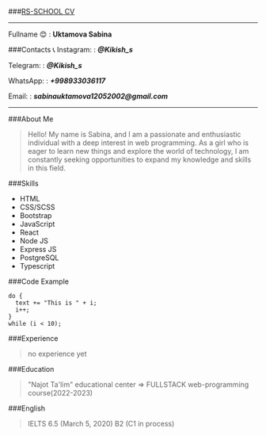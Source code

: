 ###[RS-SCHOOL CV](https://UktamovaSabina.github.io/rsschool-cv/cv)
***
Fullname 😊
: __Uktamova Sabina__

###Contacts 📞
Instagram:
: ___@Kikish_s___

Telegram:
: ___@Kikish_s___

WhatsApp:
: ___+998933036117___

Email:
: ___sabinauktamova12052002@gmail.com___

***

###About Me
>Hello! My name is Sabina, and I am a passionate and enthusiastic individual with a deep interest in web programming. As a girl who is eager to learn new things and explore the world of technology, I am constantly seeking opportunities to expand my knowledge and skills in this field.

###Skills
+ HTML
+ CSS/SCSS
+ Bootstrap
+ JavaScript
+ React
+ Node JS
+ Express JS
+ PostgreSQL
+ Typescript

###Code Example
```
do {
  text += "This is " + i;
  i++;
}
while (i < 10);
```

###Experience
>no experience yet

###Education
>"Najot Ta'lim" educational center => FULLSTACK web-programming course(2022-2023)

###English
>IELTS 6.5 (March 5, 2020)
B2 (C1 in process)